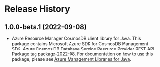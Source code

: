 # Release History

## 1.0.0-beta.1 (2022-09-08)

- Azure Resource Manager CosmosDB client library for Java. This package contains Microsoft Azure SDK for CosmosDB Management SDK. Azure Cosmos DB Database Service Resource Provider REST API. Package tag package-2022-08. For documentation on how to use this package, please see [Azure Management Libraries for Java](https://aka.ms/azsdk/java/mgmt).
